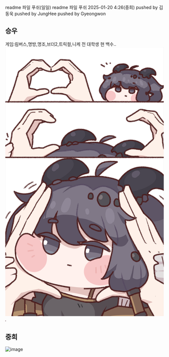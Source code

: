 readme 파일 푸쉬(일일)
readme 파일 푸쉬 2025-01-20 4:26(중희)
pushed by 김동욱
pushed by JungHee
pushed by Gyeongwon

## 승우
게임:림버스,명방,명조,브더2,트릭컬,니케
전 대학생 현 백수..
![poster](./kidi.png)
<img src=" ./kidi.png" width= "2px" height = "4px" ></img>

## 중희
![image](https://github.com/user-attachments/assets/2915d3d2-10cc-49e3-98b8-e0c70c6057c4)
<img src="[ ./kidi.png](https://github.com/user-attachments/assets/2915d3d2-10cc-49e3-98b8-e0c70c6057c4)" width= "2px" height = "4px" ></img>
